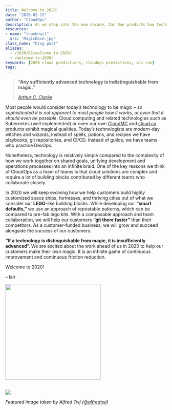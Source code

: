 ```yaml
---
title: Welcome to 2020!
date: "2020-02-12"
author: "CloudOps"
description: As we step into the new decade, Ian Rae predicts how technology and the cloud computing industry will evolve.
resources:
- name: "thumbnail"
  src: "MagicDove.jpg"
class_name: "blog post"
aliases:
  - /2020/02/welcome-to-2020/
  - /welcome-to-2020/
keywords: [2020 cloud predictions, cloudops predictions, ian rae]
tags:
---
```


<blockquote>
    <p><strong>“Any sufficiently advanced technology is indistinguishable from magic.”</strong></p>
    <p><cite><a href="https://en.wikipedia.org/wiki/Arthur_C._Clarke" target="_blank" rel="noreferrer noopener" aria-label="Arthur (opens in a new tab)">Arthur C. Clarke</a></cite></p>
</blockquote>
<p>Most people would consider today’s technology to be magic – <em>so sophisticated it is not apparent to most people how it works, or even that it should even be possible</em>. Cloud computing and related technologies such as Kubernetes (well implemented) or even our own <a rel="noreferrer noopener" aria-label="CloudMC (opens in a new tab)" href="https://www.cloudmc.cloudops.com/" target="_blank">CloudMC</a> and <a rel="noreferrer noopener" aria-label="cloud.ca (opens in a new tab)" href="https://cloud.ca/" target="_blank">cloud.ca</a> products exhibit magical qualities. Today’s technologists are modern-day witches and wizards, instead of spells, potions, and recipes we have playbooks, git repositories, and CI/CD. Instead of guilds, we have teams who practice DevOps.</p>

<p>Nonetheless, technology is relatively simple compared to the complexity of how we work together on shared goals, unifying development and operations processes into an infinite braid. One of the key reasons we think of CloudOps as a team of teams is that cloud solutions are complex and require a lot of building blocks contributed by different teams who collaborate closely.</p>

<p>In 2020 we will keep evolving how we help customers build highly customized space ships, fortresses, and thriving cities out of what we consider our <strong>LEGO</strong>-like building blocks. While developing our <strong>“smart defaults,”</strong> we use an approach of repeatable patterns, which can be compared to pre-fab lego kits. With a composable approach and team collaboration, we will help our customers <strong>“git there faster”</strong> than their competitors. As a customer-funded business, we will grow and succeed alongside the success of our customers.</p>

<p><strong>“If a technology is distinguishable from magic, it is insufficiently advanced”. </strong>We are excited about the work ahead of us in 2020 to help our customers make their own magic. It is an infinite game of continuous improvement and continuous friction reduction.</p>

<p>Welcome to 2020!</p><p>– Ian</p><img src="/images/blog/post/cloudops-by-eva-blue-097.jpg" alt="" class="align-left" width="298">

<p></p>
<br>
<div class="row">
    <div class="col-xl-8 offset-xl-2 col-lg-10 offset-lg-1 col-md-10 offset-md-1 col-sm-12 col-xs-12 cta-image">
    <a href="/workshops">
      <img src="/images/blog/cta/devops-workshop.webp">
    </a>
    </div>
</div>

<p><em>Featured image taken by Alfred Twj (<a href="https://unsplash.com/@alfredtwj">@alfredtwj</a>)</em></p>